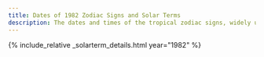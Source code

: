 ```yaml
---
title: Dates of 1982 Zodiac Signs and Solar Terms
description: The dates and times of the tropical zodiac signs, widely used in western astrology, and solar terms of year 1982
---
```

{% include_relative _solarterm_details.html year="1982" %}
